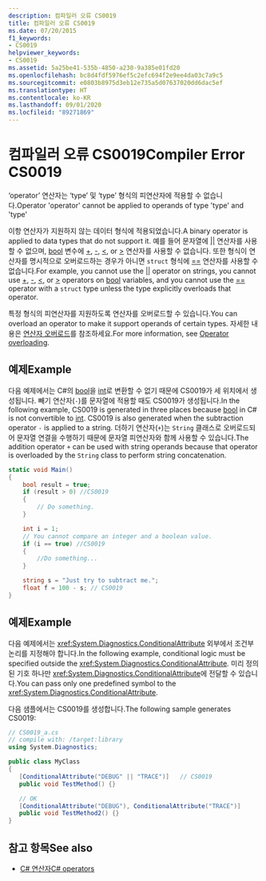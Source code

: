 ```yaml
---
description: 컴파일러 오류 CS0019
title: 컴파일러 오류 CS0019
ms.date: 07/20/2015
f1_keywords:
- CS0019
helpviewer_keywords:
- CS0019
ms.assetid: 5a25be41-535b-4850-a230-9a385e01fd20
ms.openlocfilehash: bc8d4fdf5976ef5c2efc694f2e9ee4da03c7a9c5
ms.sourcegitcommit: e0803b8975d3eb12e735a5d07637020dd6dac5ef
ms.translationtype: HT
ms.contentlocale: ko-KR
ms.lasthandoff: 09/01/2020
ms.locfileid: "89271869"
---
```

# <a name="compiler-error-cs0019"></a><span data-ttu-id="59732-103">컴파일러 오류 CS0019</span><span class="sxs-lookup"><span data-stu-id="59732-103">Compiler Error CS0019</span></span>

<span data-ttu-id="59732-104">‘operator’ 연산자는 ‘type’ 및 ‘type’ 형식의 피연산자에 적용할 수 없습니다.</span><span class="sxs-lookup"><span data-stu-id="59732-104">Operator 'operator' cannot be applied to operands of type 'type' and 'type'</span></span>

 <span data-ttu-id="59732-105">이항 연산자가 지원하지 않는 데이터 형식에 적용되었습니다.</span><span class="sxs-lookup"><span data-stu-id="59732-105">A binary operator is applied to data types that do not support it.</span></span> <span data-ttu-id="59732-106">예를 들어 문자열에 [&#124;&#124;](../operators/boolean-logical-operators.md#conditional-logical-or-operator-) 연산자를 사용할 수 없으며, [bool](../builtin-types/bool.md) 변수에 [+](../operators/addition-operator.md), [-](../operators/subtraction-operator.md), [\<](../operators/comparison-operators.md#less-than-operator-), or [>](../operators/comparison-operators.md#greater-than-operator-) 연산자를 사용할 수 없습니다. 또한 형식이 연산자를 명시적으로 오버로드하는 경우가 아니면 `struct` 형식에 [==](../operators/equality-operators.md#equality-operator-) 연산자를 사용할 수 없습니다.</span><span class="sxs-lookup"><span data-stu-id="59732-106">For example, you cannot use the [&#124;&#124;](../operators/boolean-logical-operators.md#conditional-logical-or-operator-) operator on strings, you cannot use [+](../operators/addition-operator.md), [-](../operators/subtraction-operator.md), [\<](../operators/comparison-operators.md#less-than-operator-), or [>](../operators/comparison-operators.md#greater-than-operator-) operators on [bool](../builtin-types/bool.md) variables, and you cannot use the [==](../operators/equality-operators.md#equality-operator-) operator with a `struct` type unless the type explicitly overloads that operator.</span></span>

 <span data-ttu-id="59732-107">특정 형식의 피연산자를 지원하도록 연산자를 오버로드할 수 있습니다.</span><span class="sxs-lookup"><span data-stu-id="59732-107">You can overload an operator to make it support operands of certain types.</span></span> <span data-ttu-id="59732-108">자세한 내용은 [연산자 오버로드](../operators/operator-overloading.md)를 참조하세요.</span><span class="sxs-lookup"><span data-stu-id="59732-108">For more information, see [Operator overloading](../operators/operator-overloading.md).</span></span>

## <a name="example"></a><span data-ttu-id="59732-109">예제</span><span class="sxs-lookup"><span data-stu-id="59732-109">Example</span></span>

<span data-ttu-id="59732-110">다음 예제에서는 C#의 [bool](../builtin-types/bool.md)을 [int](../builtin-types/integral-numeric-types.md)로 변환할 수 없기 때문에 CS0019가 세 위치에서 생성됩니다. 빼기 연산자(`-`)를 문자열에 적용할 때도 CS0019가 생성됩니다.</span><span class="sxs-lookup"><span data-stu-id="59732-110">In the following example, CS0019 is generated in three places because [bool](../builtin-types/bool.md) in C# is not convertible to [int](../builtin-types/integral-numeric-types.md). CS0019 is also generated when the subtraction operator `-` is applied to a string.</span></span> <span data-ttu-id="59732-111">더하기 연산자(`+`)는 `String` 클래스로 오버로드되어 문자열 연결을 수행하기 때문에 문자열 피연산자와 함께 사용할 수 있습니다.</span><span class="sxs-lookup"><span data-stu-id="59732-111">The addition operator `+` can be used with string operands because that operator is overloaded by the `String` class to perform string concatenation.</span></span>

```csharp
static void Main()
{
    bool result = true;
    if (result > 0) //CS0019
    {
        // Do something.
    }

    int i = 1;
    // You cannot compare an integer and a boolean value.
    if (i == true) //CS0019
    {
        //Do something...
    }

    string s = "Just try to subtract me.";
    float f = 100 - s; // CS0019
}
```

## <a name="example"></a><span data-ttu-id="59732-112">예제</span><span class="sxs-lookup"><span data-stu-id="59732-112">Example</span></span>

 <span data-ttu-id="59732-113">다음 예제에서는 <xref:System.Diagnostics.ConditionalAttribute> 외부에서 조건부 논리를 지정해야 합니다.</span><span class="sxs-lookup"><span data-stu-id="59732-113">In the following example, conditional logic must be specified outside the <xref:System.Diagnostics.ConditionalAttribute>.</span></span> <span data-ttu-id="59732-114">미리 정의된 기호 하나만 <xref:System.Diagnostics.ConditionalAttribute>에 전달할 수 있습니다.</span><span class="sxs-lookup"><span data-stu-id="59732-114">You can pass only one predefined symbol to the <xref:System.Diagnostics.ConditionalAttribute>.</span></span>

 <span data-ttu-id="59732-115">다음 샘플에서는 CS0019를 생성합니다.</span><span class="sxs-lookup"><span data-stu-id="59732-115">The following sample generates CS0019:</span></span>

```csharp
// CS0019_a.cs
// compile with: /target:library
using System.Diagnostics;

public class MyClass
{
   [ConditionalAttribute("DEBUG" || "TRACE")]   // CS0019
   public void TestMethod() {}

   // OK
   [ConditionalAttribute("DEBUG"), ConditionalAttribute("TRACE")]
   public void TestMethod2() {}
}
```

## <a name="see-also"></a><span data-ttu-id="59732-116">참고 항목</span><span class="sxs-lookup"><span data-stu-id="59732-116">See also</span></span>

- [<span data-ttu-id="59732-117">C# 연산자</span><span class="sxs-lookup"><span data-stu-id="59732-117">C# operators</span></span>](../operators/index.md)
